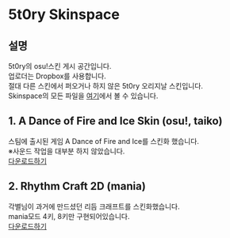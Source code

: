 # 5t0ry Skinspace
## 설명
5t0ry의 osu!스킨 게시 공간입니다.  
업로더는 Dropbox를 사용합니다.  
절대 다른 스킨에서 퍼오거나 하지 않은 5t0ry 오리지날 스킨입니다.  
Skinspace의 모든 파일을 [여기](https://github.com/tvasuper/Skinspace/tree/main/files)에서 볼 수 있습니다.  

## 1. A Dance of Fire and Ice Skin (osu!, taiko)
스팀에 출시된 게임 A Dance of Fire and Ice를 스킨화 했습니다.  
※사운드 작업을 대부분 하지 않았습니다.  
[다운로드하기](https://github.com/tvasuper/Skinspace/raw/main/files/A%20Dance%20of%20Fire%20and%20Ice%20Skin.osk)  

## 2. Rhythm Craft 2D (mania)
각별님이 과거에 만드셨던 리듬 크래프트를 스킨화했습니다.  
mania모드 4키, 8키만 구현되어있습니다.  
[다운로드하기](https://github.com/tvasuper/Skinspace/raw/main/files/Rhythm%20Craft%202D.osk)
